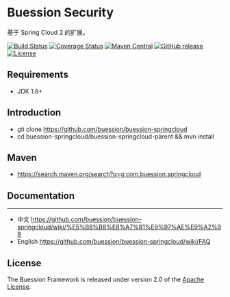 # Buession Security

基于 Spring Cloud 2 的扩展。

[![Build Status](https://travis-ci.org/buession/buession-springcloud.svg?branch=master)](https://travis-ci.org/buession/buession-springcloud)
[![Coverage Status](https://img.shields.io/codecov/c/github/buession/buession-springcloud/master.svg)](https://codecov.io/github/buession/buession-springcloud?branch=master&view=all#sort=coverage&dir=asc)
[![Maven Central](https://img.shields.io/maven-central/v/com.buession.springcloud/buession-springcloud-common.svg)](https://search.maven.org/search?q=g:com.buession.springcloud)
[![GitHub release](https://img.shields.io/github/release/buession/buession-springcloud.svg)](https://github.com/buession/buession-springcloud/releases)
[![License](https://img.shields.io/badge/license-Apache%202-4EB1BA.svg)](https://www.apache.org/licenses/LICENSE-2.0.html)

## Requirements

- JDK 1.8+

## Introduction

- git clone https://github.com/buession/buession-springcloud
- cd buession-springcloud/buession-springcloud-parent && mvn install

## Maven

- https://search.maven.org/search?q=g:com.buession.springcloud

## Documentation
---

- 中文 https://github.com/buession/buession-springcloud/wiki/%E5%B8%B8%E8%A7%81%E9%97%AE%E9%A2%98
- English https://github.com/buession/buession-springcloud/wiki/FAQ

## License

The Buession Framework is released under version 2.0 of the [Apache License](https://www.apache.org/licenses/LICENSE-2.0).